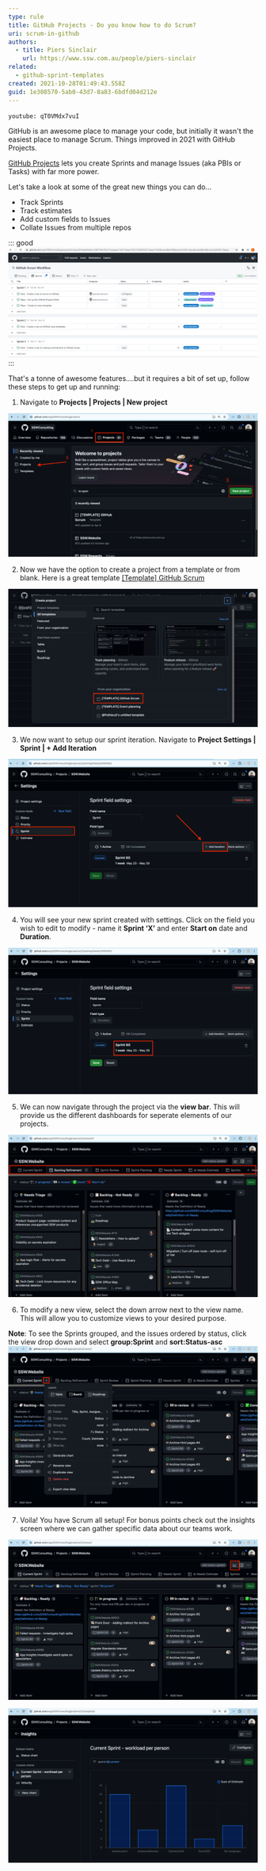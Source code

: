 ```yaml
---
type: rule
title: GitHub Projects - Do you know how to do Scrum?
uri: scrum-in-github
authors:
  - title: Piers Sinclair
    url: https://www.ssw.com.au/people/piers-sinclair
related:
  - github-sprint-templates
created: 2021-10-28T01:49:43.558Z
guid: 1e308570-5ab0-43d7-8a83-6bdfd04d212e
---
```

`youtube: qT0VMdx7vuI`

GitHub is an awesome place to manage your code, but initially it wasn't the easiest place to manage Scrum.  Things improved in 2021 with GitHub Projects. 

[GitHub Projects](https://docs.github.com/en/issues/trying-out-the-new-projects-experience/about-projects) lets you create Sprints and manage Issues (aka PBIs or Tasks) with far more power. 

Let's take a look at some of the great new things you can do...

<!--endintro-->

* Track Sprints
* Track estimates
* Add custom fields to Issues
* Collate Issues from multiple repos

::: good
![Figure: Good example - GitHub Projects gives you much more powerful project management ability](githubscrumworkflowimproved.png)
:::

That's a tonne of awesome features....but it requires a bit of set up, follow these steps to get up and running:

1. Navigate to **Projects | Projects | New project**

![Figure: Create a new GitHub Project](updatednavigatetogithubprojects.png)

2. Now we have the option to create a project from a template or from blank. Here is a great template [[Template] GitHub Scrum](https://github.com/orgs/SSWConsulting/projects/42/views/1)

![Figure: Choose template to create a new project](organizationtemplatesgithub.png)

3. We now want to setup our sprint iteration. Navigate to **Project Settings | Sprint | + Add Iteration**

![Figure: Creating sprint irterations in a new GitHub project](githubchooseiteration.png)

4. You will see your new sprint created with settings. Click on the field you wish to edit to modify - name it **Sprint ‘X’** and enter **Start on** date and **Duration**.

![Figure: Pick the name and the dates via the Iteration field options](githubeditsprint.png)

5. We can now navigate through the project via the **view bar**. This will provide us the different dashboards for seperate elements of our projects.

![Figure: Example - SSW.Website View Bar](giTHubSSWWebsiteViews.png)

6. To modify a new view, select the down arrow next to the view name. This will allow you to customize views to your desired purpose.

**Note**: To see the Sprints grouped, and the issues ordered by status, click the view drop down and select **group:Sprint** and **sort:Status-asc**
![Figure: Editing a view](githubeditview.png)

7. Voila! You have Scrum all setup! For bonus points check out the insights screen where we can gather specific data about our teams work.

![Figure: Finding the Insights Screen](insightsGitHub.png)

![Figure: Example Custom Chart - Displaying Current Workload this Sprint](currentSprintWorkLoadExampleGitHub.png)
